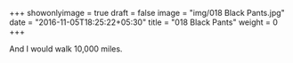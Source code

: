 +++
showonlyimage = true
draft = false
image = "img/018 Black Pants.jpg"
date = "2016-11-05T18:25:22+05:30"
title = "018 Black Pants"
weight = 0
+++

And I would walk 10,000 miles.

